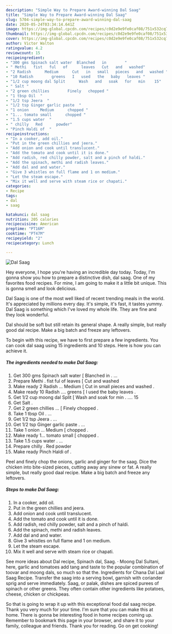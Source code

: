 ```yaml
---
description: "Simple Way to Prepare Award-winning Dal Saag"
title: "Simple Way to Prepare Award-winning Dal Saag"
slug: 5704-simple-way-to-prepare-award-winning-dal-saag
date: 2020-05-24T03:34:14.641Z
image: https://img-global.cpcdn.com/recipes/c0d2e9e9fe0caf08/751x532cq70/dal-saag-recipe-main-photo.jpg
thumbnail: https://img-global.cpcdn.com/recipes/c0d2e9e9fe0caf08/751x532cq70/dal-saag-recipe-main-photo.jpg
cover: https://img-global.cpcdn.com/recipes/c0d2e9e9fe0caf08/751x532cq70/dal-saag-recipe-main-photo.jpg
author: Victor Walton
ratingvalue: 4.2
reviewcount: 15
recipeingredient:
- "300 gms Spinach salt water  Blanched   in        "
- " Methi   fist   ful   of      leaves   Cut   and   washed"
- "2 Radish      Medium      Cut   in   small   pieces   and   washed "
- "10 Radish        greens   I   used   the   baby   leaves "
- "1/2 cup moong dal Split      Wash   and   soak   for   min    15"
- " Salt "
- "2 green chillies        Finely   chopped "
- "1 tbsp Oil  "
- "1/2 tsp Jeera  "
- "1/2 tsp Ginger garlic paste  "
- "1 onion     Medium      chopped "
- "1... tomato small      chopped "
- "1.5 cups water  "
- " chilly   Red      powder"
- "Pinch Haldi of  "
recipeinstructions:
- "In a cooker, add oil."
- "Put in the green chillies and jeera."
- "Add onion and cook until translucent."
- "Add the tomato and cook until it is done."
- "Add radish, red chilly powder, salt and a pinch of haldi."
- "Add the spinach, methi and radish leaves."
- "Add dal and and water."
- "Give 3 whistles on full flame and 1 on medium."
- "Let the steam escape."
- "Mix it well and serve with steam rice or chapati."
categories:
- Recipe
tags:
- dal
- saag

katakunci: dal saag 
nutrition: 205 calories
recipecuisine: American
preptime: "PT16M"
cooktime: "PT47M"
recipeyield: "2"
recipecategory: Lunch

---
```



![Dal Saag](https://img-global.cpcdn.com/recipes/c0d2e9e9fe0caf08/751x532cq70/dal-saag-recipe-main-photo.jpg)

Hey everyone, I hope you're having an incredible day today. Today, I'm gonna show you how to prepare a distinctive dish, dal saag. One of my favorites food recipes. For mine, I am going to make it a little bit unique. This is gonna smell and look delicious.

Dal Saag is one of the most well liked of recent trending meals in the world. It's appreciated by millions every day. It's simple, it's fast, it tastes yummy. Dal Saag is something which I've loved my whole life. They are fine and they look wonderful.

Dal should be soft but still retain its general shape. A really simple, but really good dal recipe. Make a big batch and freeze any leftovers.


To begin with this recipe, we have to first prepare a few ingredients. You can cook dal saag using 15 ingredients and 10 steps. Here is how you can achieve it.

<!--inarticleads1-->

##### The ingredients needed to make Dal Saag:

1. Get 300 gms Spinach salt water [ Blanched   in       . ...
1. Prepare  Methi .  fist   ful   of      leaves  [ Cut   and   washed
1. Make ready 2 Radish ...     Medium     [ Cut   in   small   pieces   and   washed .
1. Make ready 10 Radish ....       greens  [ I   used   the   baby   leaves .
1. Get 1/2 cup moong dal Split     [ Wash   and   soak   for   min . ....  15
1. Get  Salt .
1. Get 2 green chillies ...      [ Finely   chopped .
1. Take 1 tbsp Oil . ...
1. Get 1/2 tsp Jeera . ...
1. Get 1/2 tsp Ginger garlic paste . ...
1. Take 1 onion ...    Medium     [ chopped .
1. Make ready 1... tomato small     [ chopped .
1. Take 1.5 cups water . ...
1. Prepare  chilly .  Red      powder
1. Make ready Pinch Haldi of  .


Peel and finely chop the onions, garlic and ginger for the saag. Dice the chicken into bite-sized pieces, cutting away any sinew or fat. A really simple, but really good daal recipe. Make a big batch and freeze any leftovers. 

<!--inarticleads2-->

##### Steps to make Dal Saag:

1. In a cooker, add oil.
1. Put in the green chillies and jeera.
1. Add onion and cook until translucent.
1. Add the tomato and cook until it is done.
1. Add radish, red chilly powder, salt and a pinch of haldi.
1. Add the spinach, methi and radish leaves.
1. Add dal and and water.
1. Give 3 whistles on full flame and 1 on medium.
1. Let the steam escape.
1. Mix it well and serve with steam rice or chapati.


See more ideas about Dal recipe, Spinach dal, Saag. · Moong Dal Sultani, here, garlic and tomatoes add tang and taste to the popular combination of toovar and moong dals, so much so that the. Ingredients for Chana Dal Laal Saag Recipe. Transfer the saag into a serving bowl, garnish with coriander sprig and serve immediately. Saag, or palak, dishes are spiced purees of spinach or other greens. They often contain other ingredients like potatoes, cheese, chicken or chickpeas. 

So that is going to wrap it up with this exceptional food dal saag recipe. Thank you very much for your time. I'm sure that you can make this at home. There is gonna be interesting food in home recipes coming up. Remember to bookmark this page in your browser, and share it to your family, colleague and friends. Thank you for reading. Go on get cooking!
